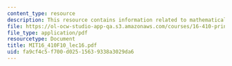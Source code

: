 ```yaml
---
content_type: resource
description: This resource contains information related to mathematical programming.
file: https://ol-ocw-studio-app-qa.s3.amazonaws.com/courses/16-410-principles-of-autonomy-and-decision-making-fall-2010/fa9cf4c5f700d02515639338a3029da6_MIT16_410F10_lec16.pdf
file_type: application/pdf
resourcetype: Document
title: MIT16_410F10_lec16.pdf
uid: fa9cf4c5-f700-d025-1563-9338a3029da6
---
```

